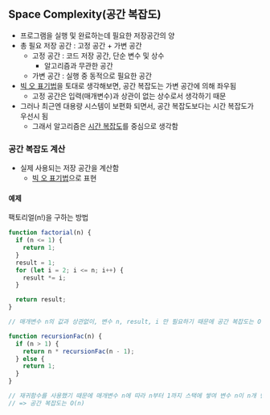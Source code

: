 ## Space Complexity(공간 복잡도)

- 프로그램을 실행 및 완료하는데 필요한 저장공간의 양
- 총 필요 저장 공간 : 고정 공간 + 가변 공간
  - 고정 공간 : 코드 저장 공간, 단순 변수 및 상수
    - 알고리즘과 무관한 공간
  - 가변 공간 : 실행 중 동적으로 필요한 공간
- [빅 오 표기법](https://github.com/Soujiro-a/TIL/blob/main/Algorithm/Time%20Complexity.md#big-o-%ED%91%9C%EA%B8%B0%EB%B2%95)을 토대로 생각해보면, 공간 복잡도는 가변 공간에 의해 좌우됨
  - 고정 공간은 입력(매개변수)과 상관이 없는 상수로서 생각하기 때문
- 그러나 최근엔 대용량 시스템이 보편화 되면서, 공간 복잡도보다는 시간 복잡도가 우선시 됨
  - 그래서 알고리즘은 [시간 복잡도](https://github.com/Soujiro-a/TIL/blob/main/Algorithm/Time%20Complexity.md)를 중심으로 생각함

### 공간 복잡도 계산

- 실제 사용되는 저장 공간을 계산함
  - [빅 오 표기법](https://github.com/Soujiro-a/TIL/blob/main/Algorithm/Time%20Complexity.md#big-o-%ED%91%9C%EA%B8%B0%EB%B2%95)으로 표현

#### 예제

팩토리얼(n!)을 구하는 방법

```js
function factorial(n) {
  if (n <= 1) {
    return 1;
  }
  result = 1;
  for (let i = 2; i <= n; i++) {
    result *= i;
  }

  return result;
}

// 매개변수 n의 값과 상관없이, 변수 n, result, i 만 필요하기 때문에 공간 복잡도는 O(1)

function recursionFac(n) {
  if (n > 1) {
    return n * recursionFac(n - 1);
  } else {
    return 1;
  }
}

// 재귀함수를 사용했기 때문에 매개변수 n에 따라 n부터 1까지 스택에 쌓여 변수 n이 n개 만들어짐
// => 공간 복잡도는 O(n)
```

